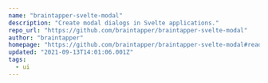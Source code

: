 ```yaml
---
name: "braintapper-svelte-modal"
description: "Create modal dialogs in Svelte applications."
repo_url: "https://github.com/braintapper/braintapper-svelte-modal"
author: "braintapper"
homepage: "https://github.com/braintapper/braintapper-svelte-modal#readme"
updated: "2021-09-13T14:01:06.001Z"
tags: 
  - ui
---
```

